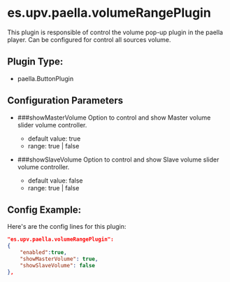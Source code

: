 # es.upv.paella.volumeRangePlugin

This plugin is responsible of control the volume pop-up plugin in the paella player. Can be configured for control all sources volume.


## Plugin Type:
- paella.ButtonPlugin

## Configuration Parameters


* ###showMasterVolume
	Option to control and show Master volume slider volume controller.
	- default value: true
	- range: true | false

* ###showSlaveVolume
	Option to control and show Slave volume slider volume controller.
	- default value: false
	- range: true | false

## Config Example:

Here's are the config  lines for this plugin:

```json
"es.upv.paella.volumeRangePlugin":
{
	"enabled":true, 
	"showMasterVolume": true, 
	"showSlaveVolume": false 
},
```